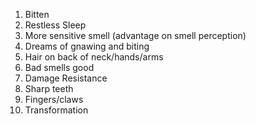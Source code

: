 1. Bitten
2. Restless Sleep
3. More sensitive smell (advantage on smell perception)
4. Dreams of gnawing and biting
5. Hair on back of neck/hands/arms
6. Bad smells good
7. Damage Resistance
8. Sharp teeth
9. Fingers/claws
10. Transformation